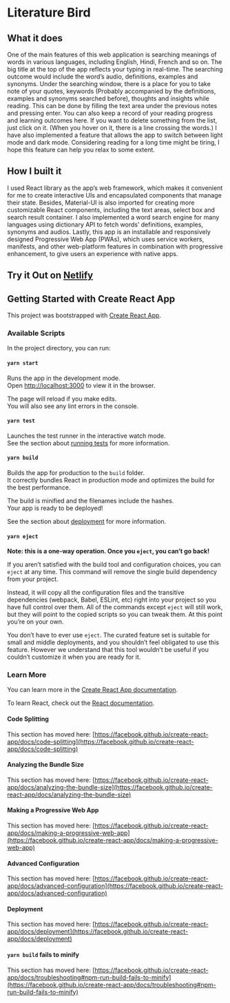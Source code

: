 # Literature Bird

## What it does
One of the main features of this web application is searching meanings of words in various languages, including English, Hindi, French and so on. The big title at the top of the app reflects your typing in real-time. The searching outcome would include the word’s audio, definitions, examples and synonyms. Under the searching window, there is a place for you to take note of your quotes, keywords (Probably accompanied by the definitions, examples and synonyms searched before), thoughts and insights while reading. This can be done by filling the text area under the previous notes and pressing enter. You can also keep a record of your reading progress and learning outcomes here. If you want to delete something from the list, just click on it. (When you hover on it, there is a line crossing the words.) 
I have also implemented a feature that allows the app to switch between light mode and dark mode. Considering reading for a long time might be tiring, I hope this feature can help you relax to some extent. 
 
## How I built it
I used React library as the app’s web framework, which makes it convenient for me to create interactive UIs and encapsulated components that manage their state. Besides, Material-UI is also imported for creating more customizable React components, including the text areas, select box and search result container. I also implemented a word search engine for many languages using dictionary API to fetch words’ definitions, examples, synonyms and audios. Lastly, this app is an installable and responsively designed Progressive Web App (PWAs), which uses service workers, manifests, and other web-platform features in combination with progressive enhancement, to give users an experience with native apps. 

## Try it Out on [Netlify](https://literature-bird.netlify.app)

## Getting Started with Create React App

This project was bootstrapped with [Create React App](https://github.com/facebook/create-react-app).

### Available Scripts

In the project directory, you can run:

#### `yarn start`

Runs the app in the development mode.\
Open [http://localhost:3000](http://localhost:3000) to view it in the browser.

The page will reload if you make edits.\
You will also see any lint errors in the console.

#### `yarn test`

Launches the test runner in the interactive watch mode.\
See the section about [running tests](https://facebook.github.io/create-react-app/docs/running-tests) for more information.

#### `yarn build`

Builds the app for production to the `build` folder.\
It correctly bundles React in production mode and optimizes the build for the best performance.

The build is minified and the filenames include the hashes.\
Your app is ready to be deployed!

See the section about [deployment](https://facebook.github.io/create-react-app/docs/deployment) for more information.

#### `yarn eject`

**Note: this is a one-way operation. Once you `eject`, you can’t go back!**

If you aren’t satisfied with the build tool and configuration choices, you can `eject` at any time. This command will remove the single build dependency from your project.

Instead, it will copy all the configuration files and the transitive dependencies (webpack, Babel, ESLint, etc) right into your project so you have full control over them. All of the commands except `eject` will still work, but they will point to the copied scripts so you can tweak them. At this point you’re on your own.

You don’t have to ever use `eject`. The curated feature set is suitable for small and middle deployments, and you shouldn’t feel obligated to use this feature. However we understand that this tool wouldn’t be useful if you couldn’t customize it when you are ready for it.

### Learn More

You can learn more in the [Create React App documentation](https://facebook.github.io/create-react-app/docs/getting-started).

To learn React, check out the [React documentation](https://reactjs.org/).

#### Code Splitting

This section has moved here: [https://facebook.github.io/create-react-app/docs/code-splitting](https://facebook.github.io/create-react-app/docs/code-splitting)

#### Analyzing the Bundle Size

This section has moved here: [https://facebook.github.io/create-react-app/docs/analyzing-the-bundle-size](https://facebook.github.io/create-react-app/docs/analyzing-the-bundle-size)

#### Making a Progressive Web App

This section has moved here: [https://facebook.github.io/create-react-app/docs/making-a-progressive-web-app](https://facebook.github.io/create-react-app/docs/making-a-progressive-web-app)

#### Advanced Configuration

This section has moved here: [https://facebook.github.io/create-react-app/docs/advanced-configuration](https://facebook.github.io/create-react-app/docs/advanced-configuration)

#### Deployment

This section has moved here: [https://facebook.github.io/create-react-app/docs/deployment](https://facebook.github.io/create-react-app/docs/deployment)

#### `yarn build` fails to minify

This section has moved here: [https://facebook.github.io/create-react-app/docs/troubleshooting#npm-run-build-fails-to-minify](https://facebook.github.io/create-react-app/docs/troubleshooting#npm-run-build-fails-to-minify)
